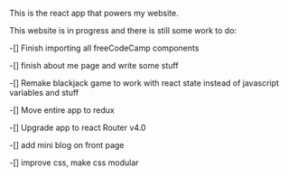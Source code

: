 This is the react app that powers my website.

This website is in progress and there is still some work to do:

-[] Finish importing all freeCodeCamp components

-[] finish about me page and write some stuff

-[] Remake blackjack game to work with react state instead of javascript variables and stuff

-[] Move entire app to redux

-[] Upgrade app to react Router v4.0

-[] add mini blog on front page

-[] improve css, make css modular
